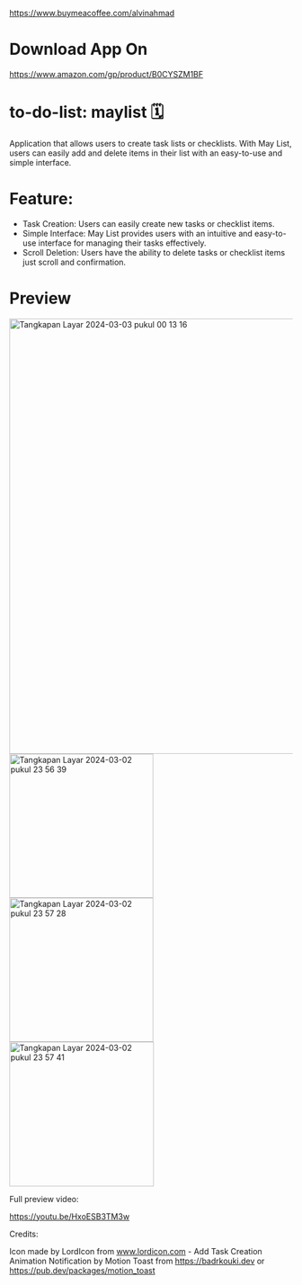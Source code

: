 https://www.buymeacoffee.com/alvinahmad

# Download App On

https://www.amazon.com/gp/product/B0CYSZM1BF

# to-do-list: maylist 🗓️

Application that allows users to create task lists or checklists. With May List, users can easily add and delete items in their list with an easy-to-use and simple interface.


# Feature:

- Task Creation: Users can easily create new tasks or checklist items.
- Simple Interface: May List provides users with an intuitive and easy-to-use interface for managing their tasks effectively.
- Scroll Deletion: Users have the ability to delete tasks or checklist items just scroll and confirmation.


# Preview

<img width="774" alt="Tangkapan Layar 2024-03-03 pukul 00 13 16" src="https://github.com/qalvinahmad/to-do-list/assets/139070790/b85db759-24a4-41b2-a1de-8b7736cdc015">

<img width="256" alt="Tangkapan Layar 2024-03-02 pukul 23 56 39" src="https://github.com/qalvinahmad/to-do-list/assets/139070790/1b578624-8a7a-4195-8d1e-d7cd3013f309">

<img width="256" alt="Tangkapan Layar 2024-03-02 pukul 23 57 28" src="https://github.com/qalvinahmad/to-do-list/assets/139070790/b6de2c6b-63ed-4d80-9d20-64ec11e51815">


<img width="257" alt="Tangkapan Layar 2024-03-02 pukul 23 57 41" src="https://github.com/qalvinahmad/to-do-list/assets/139070790/fa8563c4-2e31-493d-a873-4c303a61c9ba">


Full preview video: 

https://youtu.be/HxoESB3TM3w


Credits:

Icon made by LordIcon from www.lordicon.com - Add Task Creation
Animation Notification by Motion Toast from https://badrkouki.dev or https://pub.dev/packages/motion_toast


